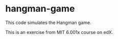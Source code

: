 # hangman-game
This code simulates the Hangman game.

This is an exercise from MIT 6.001x course on edX.
